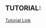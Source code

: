 ## TUTORIAL:

[Tutorial Link](https://www.youtube.com/watch?v=q7_6CSf5HlI&list=PLXXRuTYuaKPUMz4xHTtCZSJaPddJGgIkx&index=3)

